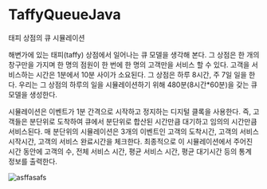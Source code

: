 # TaffyQueueJava

태피 상점의 큐 시뮬레이션

해변가에 있는 태피(taffy) 상점에서 일어나는 큐 모델을 생각해 본다.
그 상점은 한 개의 창구만을 가지며 한 명의 점원이 한 번에 한 명의 고객만을 서비스 할 수 있다.
고객을 서비스하는 시간은 1분에서 10분 사이가 소요된다. 그 상점은 하루 8시간, 주 7일 일을 한다.
우리는 그 상점의 하루의 일을 시뮬레이션하기 위해 480분(8시간*60분)을 갖는 큐 모델을 생성한다.

시뮬레이션은 이벤트가 1분 간격으로 시작하고 정지하는 디지털 클록을 사용한다.
즉, 고객들은 분단위로 도착하여 큐에서 분단위로 합산된 시간만큼 대기하고 임의의 시간만큼 서비스된다.
매 분단위의 시뮬레이션은 3개의 이벤트인 고객의 도착시간, 고객의 서비스 시작시간, 고객의 서비스 완료시간을 체크한다.
최종적으로 이 시뮬레이션에서 주어진 시간 동안에 고객의 수, 전체 서비스 시간, 평균 서비스 시간, 평균 대기시간 등의 통계 정보를 출력한다.

![asffasafs](https://user-images.githubusercontent.com/109591135/204153711-1fc8909c-d88f-4033-aa3a-476392e06883.JPG)
